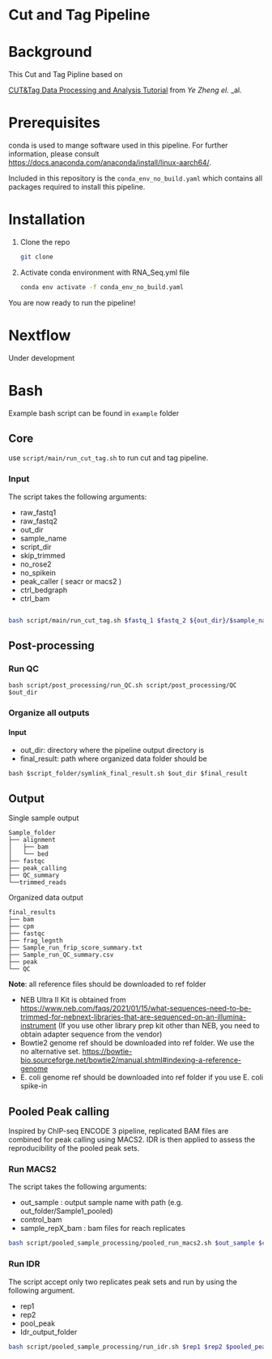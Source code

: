 Cut and Tag Pipeline
==============

# Background 
This Cut and Tag Pipline based on 

[CUT&Tag Data Processing and Analysis Tutorial](https://yezhengstat.github.io/CUTTag_tutorial/index.html) from _Ye_ _Zheng_ _el._ _al.
# Prerequisites

conda is used to mange software used in this pipeline.  For further information, please consult https://docs.anaconda.com/anaconda/install/linux-aarch64/.

Included in this repository is the `conda_env_no_build.yaml` which contains all packages required to install this pipeline.

# Installation

1. Clone the repo
   ```sh
   git clone 
   ```
2. Activate conda environment with RNA_Seq.yml file
   ```sh
   conda env activate -f conda_env_no_build.yaml
   ```
You are now ready to run the pipeline!




# Nextflow 
Under development 

# Bash 

Example bash script can be found in ```example``` folder

## Core
use ```script/main/run_cut_tag.sh``` to run cut and tag pipeline. 

### Input
The script takes the following arguments:

* raw_fastq1
* raw_fastq2
* out_dir
* sample_name
* script_dir
* skip_trimmed
* no_rose2
* no_spikein
* peak_caller ( seacr or macs2 )
* ctrl_bedgraph
* ctrl_bam

```bash 

bash script/main/run_cut_tag.sh $fastq_1 $fastq_2 ${out_dir}/$sample_name $sample_name $script_dir false true $ctrl_bam $ctrl_bedgraph 

```
## Post-processing
### Run QC

```
bash script/post_processing/run_QC.sh script/post_processing/QC $out_dir
```
### Organize all outputs

#### Input
* out_dir: directory where the pipeline output directory is 
* final_result: path where organized data folder should be  
```
bash $script_folder/symlink_final_result.sh $out_dir $final_result
```
## Output
Single sample output
```
Sample_folder
├── alignment
│   ├── bam
│   └── bed
├── fastqc
├── peak_calling
├── QC_summary
└──trimmed_reads
```

Organized data output  
```
final_results
├── bam
├── cpm
├── fastqc
├── frag_legnth
├── Sample_run_frip_score_summary.txt
├── Sample_run_QC_summary.csv
├── peak
└── QC
```

**Note**: all reference files should be downloaded to ref folder
* NEB Ultra II Kit  is obtained from 
https://www.neb.com/faqs/2021/01/15/what-sequences-need-to-be-trimmed-for-nebnext-libraries-that-are-sequenced-on-an-illumina-instrument
(If you use other library prep kit other than NEB, you need to obtain adapter sequence from the vendor)
* Bowtie2 genome ref should be downloaded into ref folder. We use the no alternative set. 
https://bowtie-bio.sourceforge.net/bowtie2/manual.shtml#indexing-a-reference-genome
* E. coli genome ref should be downloaded into ref folder if you use E. coli spike-in 

## Pooled Peak calling
Inspired by ChIP-seq ENCODE 3 pipeline, replicated BAM files are combined for peak calling using MACS2. IDR is then applied to assess the reproducibility of the pooled peak sets. 

### Run MACS2
The script takes the following arguments:
* out_sample : output sample name with path (e.g. out_folder/Sample1_pooled) 
* control_bam
* sample_repX_bam : bam files for reach replicates 


```bash
bash script/pooled_sample_processing/pooled_run_macs2.sh $out_sample $control_bam $sample_rep1_bam $sample_repX_bam 
```
### Run IDR
The script accept only two replicates peak sets and run by using the following argument. 

* rep1
* rep2
* pool_peak
* Idr_output_folder


```bash
bash script/pooled_sample_processing/run_idr.sh $rep1 $rep2 $pooled_peak $idr_output
```





